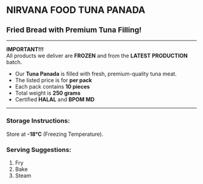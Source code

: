 <h1 style="font-size: 1.5rem; font-weight: bold;">NIRVANA FOOD TUNA PANADA</h1>

<h2 style="font-size: 1.2rem; font-weight: bold;">Fried Bread with Premium Tuna Filling!</h2>

---

**IMPORTANT!!!**  
All products we deliver are **FROZEN** and from the **LATEST PRODUCTION** batch.

- Our **Tuna Panada** is filled with fresh, premium-quality tuna meat.
- The listed price is for **per pack**
- Each pack contains **10 pieces**
- Total weight is **250 grams**
- Certified **HALAL** and **BPOM MD**

---

### Storage Instructions:

Store at **-18°C** (Freezing Temperature).

### Serving Suggestions:

1. Fry
2. Bake
3. Steam

